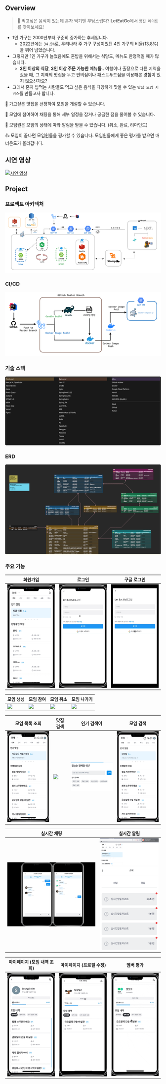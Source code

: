 ## Overview

> 🍚 먹고싶은 음식이 있는데 혼자 먹기엔 부담스럽다? **LetEatGo**에서 `맛집 메이트`를 찾아보세요!

- 1인 가구는 2000년부터 꾸준히 증가하는 추세입니다.
    - 2022년에는 `34.5%`로, 우리나라 주 가구 구성이었던 4인 가구의 비율(13.8%)을 뛰어 넘었습니다.
- 그렇지만 1인 가구가 늘었음에도 혼밥을 위해서는 식당도, 메뉴도 한정적일 때가 많습니다.
    - **2인 이상의 식당**, **2인 이상 주문 가능한 메뉴들**.. 여행이나 출장으로 다른 지역을 갔을 때, 그 지역의 맛집을 두고 편의점이나 패스트푸드점을 이용해본
      경험이 있지 않으신가요?
- 그래서 혼자 밥먹는 사람들도 먹고 싶은 음식을 다양하게 맛볼 수 있는 `맛집 모임 서비스`를 만들고자 합니다.

👀 가고싶은 맛집을 선정하여 모임을 개설할 수 있습니다.

💬 모임에 참여하여 채팅을 통해 세부 일정을 잡거나 궁금한 점을 물어볼 수 있습니다.

🔔 모임원은 모임의 상태에 따라 알림을 받을 수 있습니다. (취소, 완료, 리마인드)

👍 모임이 끝나면 모임원들을 평가할 수 있습니다. 모임원들에게 좋은 평가를 받으면 매너온도가 올라갑니다.

## 시연 영상

[![시연 영상](https://img.youtube.com/vi/3zv3z3z3z3z/0.jpg)](https://www.youtube.com/watch?v=x8_Y1Pa9x8o)

## Project

### 프로젝트 아키텍처

![](static/architecture.png)

### CI/CD

![](static/ci_cid.png)

### 기술 스택

![](static/stack.png)

### ERD

![](static/erd.png)

### 주요 기능

| 회원가입                                     | 로그인                                     | 구글 로그인                                    |
|------------------------------------------|-----------------------------------------|-------------------------------------------|
| <img src="static/회원가입.gif" width="200"/> | <img src="static/로그인.gif" width="200"/> | <img src="static/구글로그인.gif" width="200"/> |

| 모임 생성                                    | 모임 참여                                     | 모임 취소                                     | 모임 나가기                                     |
|------------------------------------------|-------------------------------------------|-------------------------------------------|--------------------------------------------|
| <img src="static/모임생성.gif" width="200"/> | <img src="static/모임 참여.gif" width="200"/> | <img src="static/모임 취소.gif" width="200"/> | <img src="static/모임 나가기.gif" width="200"/> |

| 모임 목록 조회                                     | 맛집 검색                                     | 인기 검색어                                    | 모임 검색                                     |
|----------------------------------------------|-------------------------------------------|-------------------------------------------|-------------------------------------------|
| <img src="static/모임 목록 조회.gif" width="200"/> | <img src="static/맛집 검색.gif" width="200"/> | <img src="static/인기검색어.png" width="200"/> | <img src="static/모임 검색.gif" width="200"/> |

| 실시간 채팅                                    | 실시간 알림                                                                                    | 
|-------------------------------------------|-------------------------------------------------------------------------------------------|
| <img src="static/실시간채팅.gif" width="300"/> | <img src="static/실시간알림.png" width="200"/> <br/> <img src="static/알림리스트.png" width="200"/> | 

| 마이페이지 (모임 내역 조회)                             | 마이페이지 (프로필 수정)                             | 멤버 평가                                     |
|----------------------------------------------|--------------------------------------------|-------------------------------------------|
| <img src="static/모임 내역 조회.gif" width="200"/> | <img src="static/프로필 수정.gif" width="200"/> | <img src="static/멤버 평가.gif" width="200"/> |

